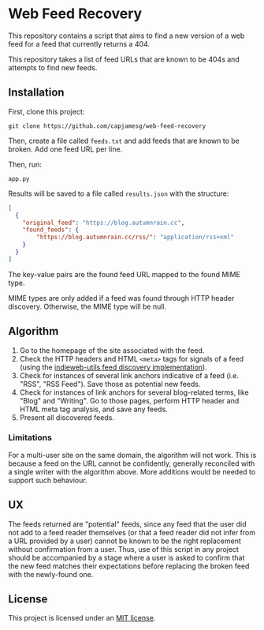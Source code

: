# Web Feed Recovery

This repository contains a script that aims to find a new version of a web feed for a feed that currently returns a 404.

This repository takes a list of feed URLs that are known to be 404s and attempts to find new feeds.

## Installation

First, clone this project:

```
git clone https://github.com/capjamesg/web-feed-recovery
```

Then, create a file called `feeds.txt` and add feeds that are known to be broken. Add one feed URL per line.

Then, run:

```
app.py
```

Results will be saved to a file called `results.json` with the structure:

```json
[
  {
    "original_feed": "https://blog.autumnrain.cc",
    "found_feeds": {
        "https://blog.autumnrain.cc/rss/": "application/rss+xml"
    }
  }
]
```

The key-value pairs are the found feed URL mapped to the found MIME type.

MIME types are only added if a feed was found through HTTP header discovery. Otherwise, the MIME type will be null.

## Algorithm

1. Go to the homepage of the site associated with the feed.
2. Check the HTTP headers and HTML `<meta>` tags for signals of a feed (using the [indieweb-utils feed discovery implementation](https://indieweb-utils.readthedocs.io/en/latest/discovery.html#indieweb_utils.discover_web_page_feeds)).
3. Check for instances of several link anchors indicative of a feed (i.e. "RSS", "RSS Feed"). Save those as potential new feeds.
4. Check for instances of link anchors for several blog-related terms, like "Blog" and "Writing". Go to those pages, perform HTTP header and HTML meta tag analysis, and save any feeds.
5. Present all discovered feeds.

### Limitations

For a multi-user site on the same domain, the algorithm will not work. This is because a feed on the URL cannot be confidently, generally reconciled with a single writer with the algorithm above. More additions would be needed to support such behaviour.

## UX

The feeds returned are "potential" feeds, since any feed that the user did not add to a feed reader themselves (or that a feed reader did not infer from a URL provided by a user) cannot be known to be the right replacement without confirmation from a user. Thus, use of this script in any project should be accompanied by a stage where a user is asked to confirm that the new feed matches their expectations before replacing the broken feed with the newly-found one.

## License

This project is licensed under an [MIT license](LICENSE).
